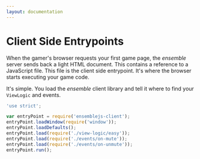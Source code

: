 ```yaml
---
layout: documentation
---
```

# Client Side Entrypoints
When the gamer's browser requests your first game page, the *ensemble* server sends back a light HTML document. This contains a reference to a JavaScript file. This file is the client side entrypoint. It's where the browser starts executing your game code.

It's simple. You load the *ensemble* client library and tell it where to find your `ViewLogic` and events.

~~~javascript
'use strict';

var entryPoint = require('ensemblejs-client');
entryPoint.loadWindow(require('window'));
entryPoint.loadDefaults();
entryPoint.load(require('./view-logic/easy'));
entryPoint.load(require('./events/on-mute'));
entryPoint.load(require('./events/on-unmute'));
entryPoint.run();
~~~